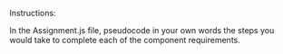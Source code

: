 Instructions:

In the Assignment.js file, pseudocode in your own words the steps you would take to complete each of the component requirements.
